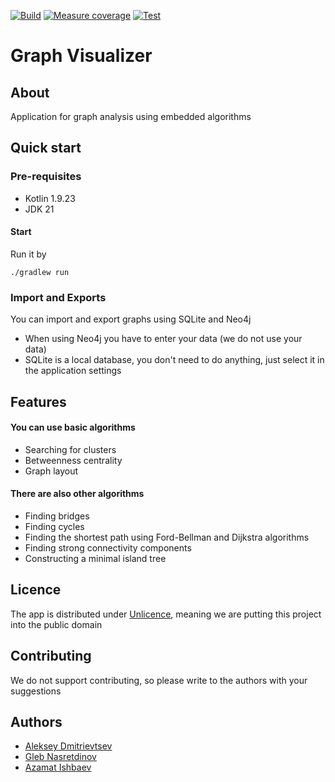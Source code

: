 [![Build](https://github.com/odiumuniverse/GraphVisualizer/actions/workflows/gradle-build.yml/badge.svg)](https://github.com/odiumuniverse/GraphVisualizer/actions/workflows/gradle-build.yml)
[![Measure coverage](https://github.com/odiumuniverse/GraphVisualizer/actions/workflows/coverage.yml/badge.svg?branch=main)](https://github.com/odiumuniverse/GraphVisualizer/actions/workflows/coverage.yml)
[![Test](https://github.com/odiumuniverse/GraphVisualizer/actions/workflows/gradle-test.yml/badge.svg)](https://github.com/odiumuniverse/GraphVisualizer/actions/workflows/gradle-test.yml)
# Graph Visualizer
## About
Application for graph analysis using embedded algorithms

## Quick start
### Pre-requisites
- Kotlin 1.9.23
- JDK 21
#### Start
Run it by
```
./gradlew run
```
### Import and Exports
You can import and export graphs using SQLite and Neo4j
- When using Neo4j you have to enter your data (we do not use your data)
- SQLite is a local database, you don't need to do anything, just select it in the application settings

## Features
#### You can use basic algorithms
- Searching for clusters
- Betweenness centrality
- Graph layout
#### There are also other algorithms
- Finding bridges
- Finding cycles
- Finding the shortest path using Ford-Bellman and Dijkstra algorithms
- Finding strong connectivity components
- Constructing a minimal island tree

## Licence
The app is distributed under [Unlicence](https://unlicense.org/), meaning we are putting this project into the public domain
## Contributing
 We do not support contributing, so please write to the authors with your suggestions
## Authors
- [Aleksey Dmitrievtsev](https://github.com/admitrievtsev)
- [Gleb Nasretdinov](https://github.com/Ycyken)
- [Azamat Ishbaev](https://github.com/odiumuniverse)

